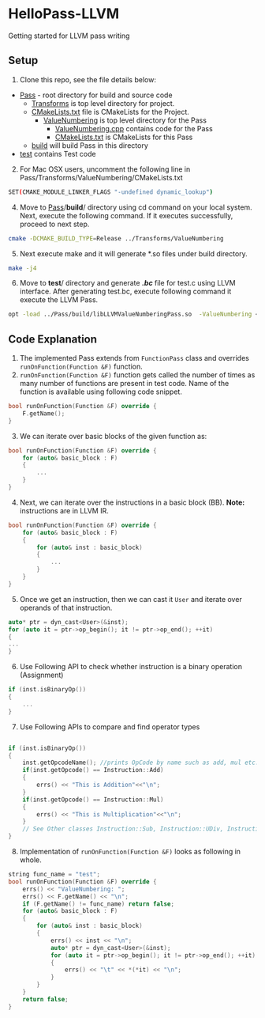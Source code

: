 # HelloPass-LLVM
Getting started for LLVM pass writing

## Setup 
1. Clone this repo, see the file details below:
- [Pass](https://github.com/ufarooq/HelloPass-LLVM/tree/master/Pass "Pass") - root directory for build and source code
   - [Transforms](https://github.com/ufarooq/HelloPass-LLVM/tree/master/Pass/Transforms "Transforms") is top level directory for project.
   - [CMakeLists.txt](https://github.com/ufarooq/HelloPass-LLVM/blob/master/Pass/Transforms/CMakeLists.txt "CMakeLists.txt")  file is CMakeLists for the Project.
     - [ValueNumbering](https://github.com/ufarooq/HelloPass-LLVM/tree/master/Pass/Transforms/ValueNumbering "ValueNumbering") is top level directory for the Pass
	     - [ValueNumbering.cpp](https://github.com/ufarooq/HelloPass-LLVM/blob/master/Pass/Transforms/ValueNumbering/ValueNumbering.cpp "ValueNumbering.cpp") contains code for the Pass
	     - [CMakeLists.txt](https://github.com/ufarooq/HelloPass-LLVM/blob/master/Pass/Transforms/ValueNumbering/CMakeLists.txt "CMakeLists.txt") is CMakeLists for this Pass
   - [build](https://github.com/ufarooq/HelloPass-LLVM/tree/master/Pass/build "build") will build Pass in this directory
- [test](https://github.com/ufarooq/HelloPass-LLVM/tree/master/test "test") contains Test code
2. For Mac OSX users, uncomment the following line in Pass/Transforms/ValueNumbering/CMakeLists.txt
```bash
SET(CMAKE_MODULE_LINKER_FLAGS "-undefined dynamic_lookup")
```
4. Move to [Pass](https://github.com/ufarooq/HelloPass-LLVM/tree/master/Pass)/**build**/ directory using cd command on your local system. Next, execute the following command. If it executes successfully, proceed to next step.
```bash
cmake -DCMAKE_BUILD_TYPE=Release ../Transforms/ValueNumbering
```
5. Next execute make and it will generate *.so files under build directory. 
```bash
make -j4
```
6. Move to **test**/ directory and generate ***.bc*** file for test.c using LLVM interface. After generating test.bc, execute following command it execute the LLVM Pass. 
```bash
opt -load ../Pass/build/libLLVMValueNumberingPass.so  -ValueNumbering < Test.bc > /dev/null
```
## Code Explanation 
1. The implemented Pass extends from ``FunctionPass`` class and overrides ``runOnFunction(Function &F)`` function.
2. ``runOnFunction(Function &F)`` function gets called the number of times as many number of functions are present in test code. Name of the function is available using following code snippet. 
```c++
bool runOnFunction(Function &F) override {
	F.getName();
}
```
3. We can iterate over basic blocks of the given function as:
```c++
bool runOnFunction(Function &F) override {
	for (auto& basic_block : F)
	{
		...
	}
}
```
4. Next, we can iterate over the instructions in a basic block (BB). **Note:** instructions are in LLVM IR.
```c++
bool runOnFunction(Function &F) override {
	for (auto& basic_block : F)
	{
		for (auto& inst : basic_block)
		{
			...
		}
	}
}
```
5. Once we get an instruction, then we can cast it ``User`` and iterate over operands of that instruction. 
```c++
auto* ptr = dyn_cast<User>(&inst);
for (auto it = ptr->op_begin(); it != ptr->op_end(); ++it) 
{
...
}
```
6. Use Following API to check whether instruction is a binary operation (Assignment)
```c++
if (inst.isBinaryOp())
{
	...
}
```
7. Use Following APIs to compare and find operator types
```c++

if (inst.isBinaryOp())
{
	inst.getOpcodeName(); //prints OpCode by name such as add, mul etc.
	if(inst.getOpcode() == Instruction::Add)
	{
		errs() << "This is Addition"<<"\n";
	}
	if(inst.getOpcode() == Instruction::Mul)
	{
		errs() << "This is Multiplication"<<"\n";
	}
    // See Other classes Instruction::Sub, Instruction::UDiv, Instruction::SDiv
}
```
8. Implementation of ``runOnFunction(Function &F)`` looks as following in whole.  
```c++
string func_name = "test";
bool runOnFunction(Function &F) override {
	errs() << "ValueNumbering: ";
	errs() << F.getName() << "\n";
	if (F.getName() != func_name) return false;
	for (auto& basic_block : F)
	{
		for (auto& inst : basic_block)
		{
			errs() << inst << "\n";
			auto* ptr = dyn_cast<User>(&inst);
			for (auto it = ptr->op_begin(); it != ptr->op_end(); ++it) 
			{
				errs() << "\t" << *(*it) << "\n";
			}
		}
	}
	return false;
}
```